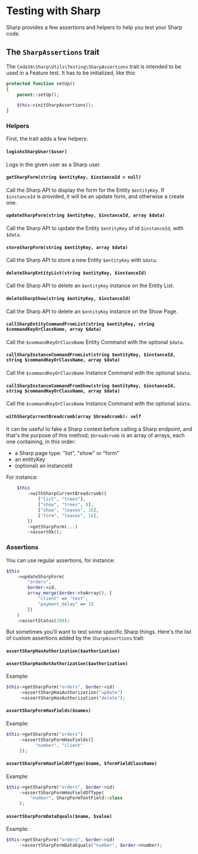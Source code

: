 # Testing with Sharp

Sharp provides a few assertions and helpers to help you test your Sharp code.


## The `SharpAssertions` trait

The `Code16\Sharp\Utils\Testing\SharpAssertions` trait is intended to be used in a Feature test. It has to be initialized, like this:

```php
protected function setUp()
{
    parent::setUp();

    $this->initSharpAssertions();
}
```

### Helpers

First, the trait adds a few helpers:


#### `loginAsSharpUser($user)`

Logs in the given user as a Sharp user.


#### `getSharpForm(string $entityKey, $instanceId = null)`

Call the Sharp API to display the form for the Entity `$entityKey`. If `$instanceId` is provided, it will be an update form, and otherwise a create one.


#### `updateSharpForm(string $entityKey, $instanceId, array $data)`

Call the Sharp API to update the Entity `$entityKey` of id `$instanceId`, with `$data`.


#### `storeSharpForm(string $entityKey, array $data)`

Call the Sharp API to store a new Entity `$entityKey` with `$data`.

#### `deleteSharpEntityList(string $entityKey, $instanceId)`

Call the Sharp API to delete an `$entityKey` instance on the Entity List.

#### `deleteSharpShow(string $entityKey, $instanceId)`

Call the Sharp API to delete an `$entityKey` instance on the Show Page.

#### `callSharpEntityCommandFromList(string $entityKey, string $commandKeyOrClassName, array $data)`

Call the `$commandKeyOrClassName` Entity Command with the optional `$data`.

#### `callSharpInstanceCommandFromList(string $entityKey, $instanceId, string $commandKeyOrClassName, array $data)`

Call the `$commandKeyOrClassName` Instance Command with the optional `$data`.

#### `callSharpInstanceCommandFromShow(string $entityKey, $instanceId, string $commandKeyOrClassName, array $data)`

Call the `$commandKeyOrClassName` Instance Command with the optional `$data`.

#### `withSharpCurrentBreadcrumb(array $breadcrumb): self`

It can be useful to fake a Sharp context before calling a Sharp endpoint, and that's the purpose of this method;  `$breadcrumb` is an array of arrays, each one containing, in this order:
 - a Sharp page type: "list", "show" or "form"
- an entityKey
- (optional) an instanceId

For instance:

```php
    $this
        ->withSharpCurrentBreadcrumb([
            ["list", "trees"],
            ["show", "trees", 8],
            ["show", "leaves", 16],
            ["form", "leaves", 16],
        ])
        ->getSharpForm(...)
        ->assertOk();
```

### Assertions

You can use regular assertions, for instance:

```php
$this
    ->updateSharpForm(
        "orders",
        $order->id,
        array_merge($order->toArray(), [
            "client" => "test",
            "payment_delay" => 10
        ])
    )
    ->assertStatus(200);
```

But sometimes you'll want to test some specific Sharp things. Here's the list of custom assertions added by the `SharpAssertions` trait:

#### `assertSharpHasAuthorization($authorization)`
#### `assertSharpHasNotAuthorization($authorization)`

Example:

```php
$this->getSharpForm("orders", $order->id)
     ->assertSharpHasAuthorization("update")
     ->assertSharpHasAuthorization("delete");
```

#### `assertSharpFormHasFields($names)`

Example:

```php
$this->getSharpForm("orders")
     ->assertSharpFormHasFields([
           "number", "client"
     ]);
```

#### `assertSharpFormHasFieldOfType($name, $formFieldClassName)`

Example:

```php
$this->getSharpForm("orders", $order->id)
     ->assertSharpFormHasFieldOfType(
         "number", SharpFormTextField::class
     );
```

#### `assertSharpFormDataEquals($name, $value)`

Example:

```php
$this->getSharpForm("orders", $order->id)
     ->assertSharpFormDataEquals("number", $order->number);
```